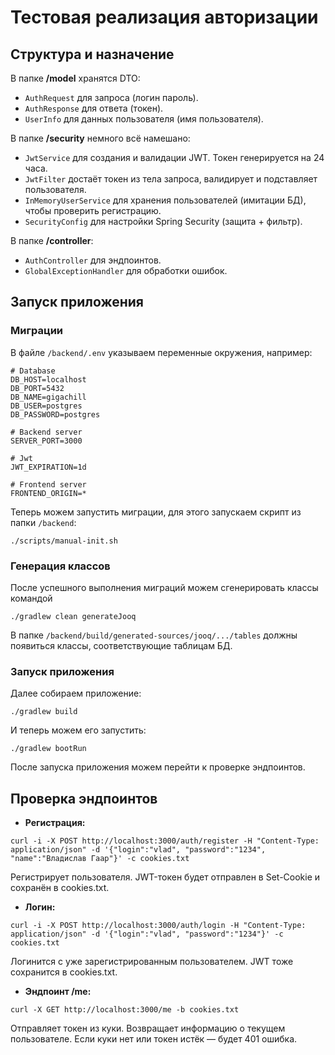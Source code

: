 # Тестовая реализация авторизации
## Структура и назначение
В папке **/model** хранятся DTO:
- `AuthRequest` для запроса (логин пароль).
- `AuthResponse` для ответа (токен).
- `UserInfo` для данных пользователя (имя пользователя).

В папке **/security** немного всё намешано:
- `JwtService` для создания и валидации JWT. Токен генерируется на 24 часа.
- `JwtFilter` достаёт токен из тела запроса, валидирует и подставляет пользователя.
- `InMemoryUserService` для хранения пользователей (имитации БД), чтобы проверить регистрацию.
- `SecurityConfig` для настройки Spring Security (защита + фильтр).

В папке **/controller**:
- `AuthController` для эндпоинтов.
- `GlobalExceptionHandler` для обработки ошибок.

## Запуск приложения
### Миграции
В файле `/backend/.env` указываем переменные окружения, например:
```
# Database
DB_HOST=localhost
DB_PORT=5432
DB_NAME=gigachill
DB_USER=postgres
DB_PASSWORD=postgres

# Backend server
SERVER_PORT=3000

# Jwt
JWT_EXPIRATION=1d

# Frontend server
FRONTEND_ORIGIN=*
``` 

Теперь можем запустить миграции, для этого запускаем скрипт из папки `/backend`:

```pwsh
./scripts/manual-init.sh
```

### Генерация классов
После успешного выполнения миграций можем сгенерировать классы командой

```pwsh
./gradlew clean generateJooq
```

В папке `/backend/build/generated-sources/jooq/.../tables` должны появиться классы, соответствующие таблицам БД.

### Запуск приложения

Далее собираем приложение:

```pwsh
./gradlew build
```

И теперь можем его запустить:
```pwsh
./gradlew bootRun
```

После запуска приложения можем перейти к проверке эндпоинтов.

## Проверка эндпоинтов
- **Регистрация:**
```pwsh
curl -i -X POST http://localhost:3000/auth/register -H "Content-Type: application/json" -d '{"login":"vlad", "password":"1234", "name":"Владислав Гаар"}' -c cookies.txt
```
Регистрирует пользователя. JWT-токен будет отправлен в Set-Cookie и сохранён в cookies.txt.

- **Логин:**
```pwsh
curl -i -X POST http://localhost:3000/auth/login -H "Content-Type: application/json" -d '{"login":"vlad", "password":"1234"}' -c cookies.txt
```
Логинится с уже зарегистрированным пользователем. JWT тоже сохранится в cookies.txt.

- **Эндпоинт /me:**
```pwsh
curl -X GET http://localhost:3000/me -b cookies.txt
```
Отправляет токен из куки. Возвращает информацию о текущем пользователе. Если куки нет или токен истёк — будет 401 ошибка.